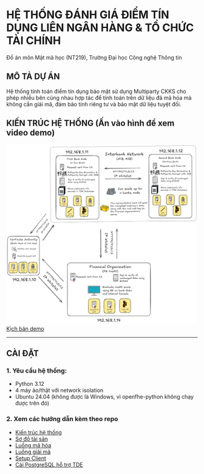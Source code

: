 # HỆ THỐNG ĐÁNH GIÁ ĐIỂM TÍN DỤNG LIÊN NGÂN HÀNG & TỔ CHỨC TÀI CHÍNH
Đồ án môn Mật mã học (NT219), Trường Đại học Công nghệ Thông tin

## MÔ TẢ DỰ ÁN

Hệ thống tính toán điểm tín dụng bảo mật sử dụng Multiparty CKKS cho phép nhiều bên cùng nhau hợp tác
để tính toán trên dữ liệu đã mã hóa mà không cần giải mã, đảm bảo tính riêng tư và bảo mật dữ liệu tuyệt đối.

## KIẾN TRÚC HỆ THỐNG (Ấn vào hình để xem video demo)

[![Xem demo](diagram.png)](https://www.youtube.com/watch?v=zf33MT_4sFw)
[Kịch bản demo](Kịch%20bản.txt)

---

## CÀI ĐẶT

### 1. Yêu cầu hệ thống:

- Python 3.12
- 4 máy ảo/thật với network isolation
- Ubuntu 24.04 (không được là Windows, vì openfhe-python không chạy được trên đó)

### 2. Xem các hướng dẫn kèm theo repo

- [Kiến trúc hệ thống](diagram.png)
- [Sơ đồ tài sản](Assets%20Diagram.png)
- [Luồng mã hóa](Encrypt%20Flow.png)
- [Luồng giải mã](Decrypt%20Flow.png)
- [Setup Client](Setup%20Client.txt)
- [Cài PostgreSQL hỗ trợ TDE](Setup%20Postgres%20TDE%20trên%20Ubuntu.txt)
 